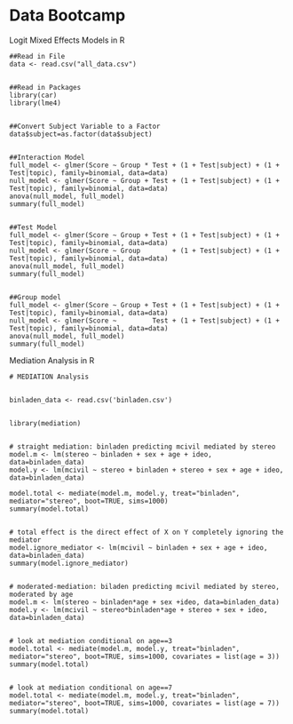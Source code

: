 Data Bootcamp
============

Logit Mixed Effects Models in R

    ##Read in File
    data <- read.csv("all_data.csv")


    ##Read in Packages
    library(car)
    library(lme4)


    ##Convert Subject Variable to a Factor
    data$subject=as.factor(data$subject)


    ##Interaction Model 
    full_model <- glmer(Score ~ Group * Test + (1 + Test|subject) + (1 + Test|topic), family=binomial, data=data)
    null_model <- glmer(Score ~ Group + Test + (1 + Test|subject) + (1 + Test|topic), family=binomial, data=data)
    anova(null_model, full_model)
    summary(full_model)


    ##Test Model 
    full_model <- glmer(Score ~ Group + Test + (1 + Test|subject) + (1 + Test|topic), family=binomial, data=data)
    null_model <- glmer(Score ~ Group        + (1 + Test|subject) + (1 + Test|topic), family=binomial, data=data)
    anova(null_model, full_model)
    summary(full_model)
    

    ##Group model 
    full_model <- glmer(Score ~ Group + Test + (1 + Test|subject) + (1 + Test|topic), family=binomial, data=data)
    null_model <- glmer(Score ~         Test + (1 + Test|subject) + (1 + Test|topic), family=binomial, data=data)
    anova(null_model, full_model)
    summary(full_model)


Mediation Analysis in R

    # MEDIATION Analysis


    binladen_data <- read.csv('binladen.csv')


    library(mediation)


    # straight mediation: binladen predicting mcivil mediated by stereo
    model.m <- lm(stereo ~ binladen + sex + age + ideo, data=binladen_data)
    model.y <- lm(mcivil ~ stereo + binladen + stereo + sex + age + ideo, data=binladen_data)

    model.total <- mediate(model.m, model.y, treat="binladen", mediator="stereo", boot=TRUE, sims=1000)
    summary(model.total)


    # total effect is the direct effect of X on Y completely ignoring the mediator
    model.ignore_mediator <- lm(mcivil ~ binladen + sex + age + ideo, data=binladen_data)
    summary(model.ignore_mediator)


    # moderated-mediation: biladen predicting mcivil mediated by stereo, moderated by age
    model.m <- lm(stereo ~ binladen*age + sex +ideo, data=binladen_data)
    model.y <- lm(mcivil ~ stereo*binladen*age + stereo + sex + ideo, data=binladen_data)


    # look at mediation conditional on age==3
    model.total <- mediate(model.m, model.y, treat="binladen", mediator="stereo", boot=TRUE, sims=1000, covariates = list(age = 3))
    summary(model.total)


    # look at mediation conditional on age==7
    model.total <- mediate(model.m, model.y, treat="binladen", mediator="stereo", boot=TRUE, sims=1000, covariates = list(age = 7))
    summary(model.total)

